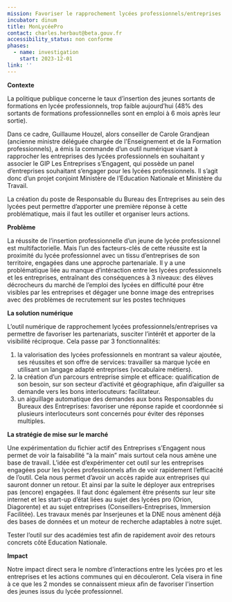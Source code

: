 ```yaml
---
mission: Favoriser le rapprochement lycées professionnels/entreprises
incubator: dinum
title: MonLycéePro
contact: charles.herbaut@beta.gouv.fr
accessibility_status: non conforme
phases:
  - name: investigation
    start: 2023-12-01
link: ''
---
```

**Contexte**

La politique publique concerne le taux d’insertion des jeunes sortants de formations en lycée professionnels, trop faible aujourd’hui (48% des sortants de formations professionnelles sont en emploi à 6 mois après leur sortie).

Dans ce cadre, Guillaume Houzel, alors conseiller de Carole Grandjean (ancienne ministre déléguée chargée de l'Enseignement et de la Formation professionnels), a émis la commande d’un outil numérique visant à rapprocher les entreprises des lycées professionnels en souhaitant y associer le GIP Les Entreprises s’Engagent, qui possède un panel d’entreprises souhaitant s’engager pour les lycées professionnels.
Il s’agit donc d’un projet conjoint Ministère de l’Education Nationale et Ministère du Travail.

La création du poste de Responsable du Bureau des Entreprises au sein des lycées peut permettre d’apporter une première réponse à cette problématique, mais il faut les outiller et organiser leurs actions.

**Problème**

La réussite de l’insertion professionnelle d’un jeune de lycée professionnel est multifactorielle. Mais l’un des facteurs-clés de cette réussite est la proximité du lycée professionnel avec un tissu d’entreprises de son territoire, engagées dans une approche partenariale.
Il y a une problématique liée au manque d’intéraction entre les lycées professionnels et les entreprises, entraînant des conséquences à 3 niveaux:
des élèves décrocheurs du marché de l’emploi
des lycées en difficulté pour être visibles par les entreprises et dégager une bonne image
des entreprises avec des problèmes de recrutement sur les postes techniques 

**La solution numérique**

L’outil numérique de rapprochement lycées professionnels/entreprises va permettre de favoriser les partenariats, susciter l’intérêt et apporter de la visibilité réciproque.
Cela passe par 3 fonctionnalités:
1) la valorisation des lycées professionnels en montrant sa valeur ajoutée, ses réussites et son offre de services: travailler sa marque lycée en utilisant un langage adapté entreprises (vocabulaire métiers).
2) la création d’un parcours entreprise simple et efficace: qualification de son besoin, sur son secteur d’activité et géographique, afin d’aiguiller sa demande vers les bons interlocuteurs: facilitateur.
3) un aiguillage automatique des demandes aux bons Responsables du Bureaux des Entreprises: favoriser une réponse rapide et coordonnée si plusieurs interlocuteurs sont concernés pour éviter des réponses multiples.

**La stratégie de mise sur le marché**

Une expérimentation du fichier actif des Entreprises s’Engagent nous permet de voir la faisabilité “à la main” mais surtout cela nous amène une base de travail. 
L’idée est d’expérimenter cet outil sur les entreprises engagées pour les lycées professionnels afin de voir rapidement l’efficacité de l’outil. Cela nous permet d’avoir un accès rapide aux entreprises qui sauront donner un retour. Et ainsi par la suite le déployer aux entreprises pas (encore) engagées.
Il faut donc également être présents sur leur site internet et les start-up d’état liées au sujet des lycées pro (Orion, Diagorente) et au sujet entreprises (Conseillers-Entreprises, Immersion Facilitée). 
Les travaux menés par Inserjeunes et la DNE nous amènent déjà des bases de données et un moteur de recherche adaptables à notre sujet. 

Tester l’outil sur des académies test afin de rapidement avoir des retours concrets côté Education Nationale.

**Impact**

Notre impact direct sera le nombre d'interactions entre les lycées pro et les entreprises et les actions communes qui en découleront. Cela visera in fine à ce que les 2 mondes se connaissent mieux afin de favoriser l'insertion des jeunes issus du lycée professionnel.